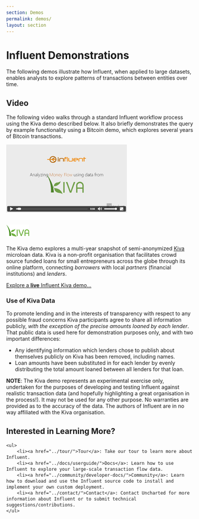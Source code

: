```yaml
---
section: Demos
permalink: demos/
layout: section
---
```


Influent Demonstrations
=======================

The following demos illustrate how Influent, when applied to large datasets, enables analysts to explore patterns of transactions between entities over time.

## Video ##

The following video walks through a standard Influent workflow process using the Kiva demo described below. It also briefly demonstrates the query by example functionality using a Bitcoin demo, which explores several years of Bitcoin transactions.

<a href="http://assets.oculusinfo.com/influent/influent-demo-v1.3.3.mp4" target="_blank">
	<img src="../img/resources/video-thumb.png" class="vid-thumbnail" alt="Influent Kiva Demo" />
</a>

## <a name="kiva"></a> ![Kiva](../img/resources/kiva.png) ##

The Kiva demo explores a multi-year snapshot of semi-anonymized [Kiva](http://www.kiva.org) microloan data. Kiva is a non-profit organisation that facilitates crowd source funded loans for small entrepreneurs across the globe through its online platform, connecting *borrowers* with local *partners* (financial institutions) and *lenders*.

[Explore a **live** Influent Kiva demo...](http://influent.org/kiva/)

### Use of Kiva Data ###

To promote lending and in the interests of transparency with respect to any possible fraud concerns Kiva participants agree to share all information publicly, *with the exception of the precise amounts loaned by each lender*. That public data is used here for demonstration purposes only, and with two important differences:

- Any identifying information which lenders chose to publish about themselves publicly on Kiva has been removed, including names.
- Loan amounts have been substituted in for each lender by evenly distributing the total amount loaned between all lenders for that loan.

<span class="disclaimer"><strong>NOTE</strong>: The Kiva demo represents an experimental exercise only, undertaken for the purposes of developing and testing Influent against realistic transaction data (and hopefully highlighting a great organisation in the process!). It may not be used for any other purpose. No warranties are provided as to the accuracy of the data. The authors of Influent are in no way affiliated with the Kiva organisation.</span>

<div class="git">
	<h2>Interested in Learning More?</h2>

	<ul>
		<li><a href="../tour/">Tour</a>: Take our tour to learn more about Influent.
		<li><a href="../docs/userguide/">Docs</a>: Learn how to use Influent to explore your large-scale transaction flow data.
		<li><a href="../community/developer-docs/">Community</a>: Learn how to download and use the Influent source code to install and implement your own custom deployment.
		<li><a href="../contact/">Contact</a>: Contact Uncharted for more information about Influent or to submit technical suggestions/contributions.
	</ul>
</div>